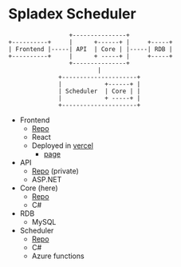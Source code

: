 # Spladex Scheduler
```
                 +---------------+
+----------+     |      +------+ |     +-----+
| Frontend |-----| API  | Core | |-----| RDB |
+----------+     |      + -----+ |     +-----+
                 +---------------+
                         |
              +---------------------+
              |            +------+ |
              | Scheduler  | Core | |
              |            + -----+ |
              +---------------------+
```

- Frontend
    - [Repo](https://github.com/tetsis/spladex-frontend)
    - React
    - Deployed in [vercel](https://vercel.com/)
        - [page](https://spladex.jp)
- API
    - [Repo](https://github.com/tetsis/spladex-api) (private)
    - ASP.NET
- Core (here)
    - [Repo](https://github.com/tetsis/spladex-core)
    - C#
- RDB
    - MySQL
- Scheduler
	- [Repo](https://github.com/tetsis/spladex-scheduler)
    - C#
    - Azure functions